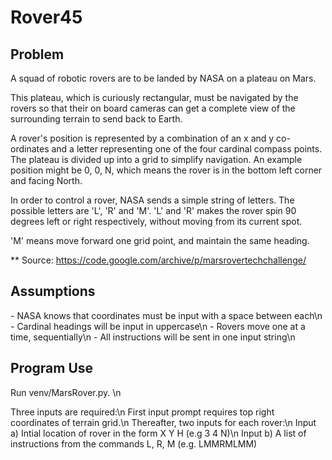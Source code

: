 # Rover45


<h2>Problem</h2>
A squad of robotic rovers are to be landed by NASA on a plateau on Mars.

This plateau, which is curiously rectangular, must be navigated by the rovers so that their on board cameras can get a complete view of the surrounding terrain to send back to Earth.

A rover's position is represented by a combination of an x and y co-ordinates and a letter representing one of the four cardinal compass points. The plateau is divided up into a grid to simplify navigation. An example position might be 0, 0, N, which means the rover is in the bottom left corner and facing North.

In order to control a rover, NASA sends a simple string of letters. The possible letters are 'L', 'R' and 'M'. 'L' and 'R' makes the rover spin 90 degrees left or right respectively, without moving from its current spot.

'M' means move forward one grid point, and maintain the same heading.

** Source: https://code.google.com/archive/p/marsrovertechchallenge/

<h2>Assumptions</h2>
- NASA knows that coordinates must be input with a space between each\n
- Cardinal headings will be input in uppercase\n
- Rovers move one at a time, sequentially\n
- All instructions will be sent in one input string\n

<h2>Program Use</h2>
Run venv/MarsRover.py. \n

Three inputs are required:\n
  First input prompt requires top right coordinates of terrain grid.\n
Thereafter, two inputs for each rover:\n
Input a) Intial location of rover in the form X Y H (e.g 3 4 N)\n
Input b) A list of instructions from the commands L, R, M (e.g. LMMRMLMM)
